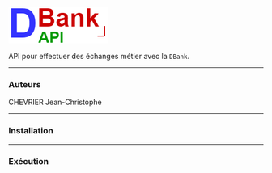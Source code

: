 ![](doc/DBankAPI.png)

API pour effectuer des échanges métier avec la `DBank`.

____
### Auteurs
CHEVRIER Jean-Christophe

----
### Installation

----
### Exécution